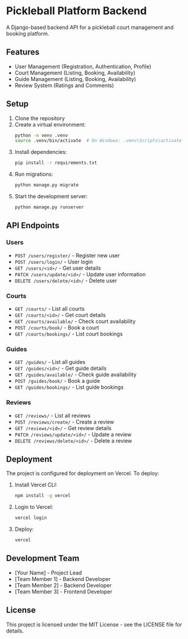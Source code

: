 # Pickleball Platform Backend

A Django-based backend API for a pickleball court management and booking platform.

## Features

- User Management (Registration, Authentication, Profile)
- Court Management (Listing, Booking, Availability)
- Guide Management (Listing, Booking, Availability)
- Review System (Ratings and Comments)

## Setup

1. Clone the repository
2. Create a virtual environment:
   ```bash
   python -m venv .venv
   source .venv/bin/activate  # On Windows: .venv\Scripts\activate
   ```
3. Install dependencies:
   ```bash
   pip install -r requirements.txt
   ```
4. Run migrations:
   ```bash
   python manage.py migrate
   ```
5. Start the development server:
   ```bash
   python manage.py runserver
   ```

## API Endpoints

### Users

- `POST /users/register/` - Register new user
- `POST /users/login/` - User login
- `GET /users/<id>/` - Get user details
- `PATCH /users/update/<id>/` - Update user information
- `DELETE /users/delete/<id>/` - Delete user

### Courts

- `GET /courts/` - List all courts
- `GET /courts/<id>/` - Get court details
- `GET /courts/available/` - Check court availability
- `POST /courts/book/` - Book a court
- `GET /courts/bookings/` - List court bookings

### Guides

- `GET /guides/` - List all guides
- `GET /guides/<id>/` - Get guide details
- `GET /guides/available/` - Check guide availability
- `POST /guides/book/` - Book a guide
- `GET /guides/bookings/` - List guide bookings

### Reviews

- `GET /reviews/` - List all reviews
- `POST /reviews/create/` - Create a review
- `GET /reviews/<id>/` - Get review details
- `PATCH /reviews/update/<id>/` - Update a review
- `DELETE /reviews/delete/<id>/` - Delete a review

## Deployment

The project is configured for deployment on Vercel. To deploy:

1. Install Vercel CLI:

   ```bash
   npm install -g vercel
   ```

2. Login to Vercel:

   ```bash
   vercel login
   ```

3. Deploy:
   ```bash
   vercel
   ```

## Development Team

- [Your Name] - Project Lead
- [Team Member 1] - Backend Developer
- [Team Member 2] - Backend Developer
- [Team Member 3] - Frontend Developer

## License

This project is licensed under the MIT License - see the LICENSE file for details.
